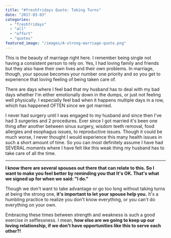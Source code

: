 ```yaml
---
title: "#freshfridays Quote: Taking Turns"
date: "2017-03-03"
categories: 
  - "freshfridays"
  - "all"
  - "effort"
  - "quotes"
featured_image: "/images/A-strong-marriage-quote.png"
---
```


This is the beauty of marriage right here. I remember being single not having a consistent person to rely on. Yes, I had loving family and friends but they also have their own lives and their own problems. In marriage, though, your spouse becomes your number one priority and so you get to experience that loving feeling of being taken care of.

There are days where I feel bad that my husband has to deal with my bad days whether I'm either emotionally down in the dumps, or just not feeling well physically. I especially feel bad when it happens multiple days in a row, which has happened OFTEN since we got married.

I never had surgery until I was engaged to my husband and since then I've had 3 surgeries and 2 procedures. Ever since I got married it's been one thing after another between sinus surgery, wisdom teeth removal, food allergies and esophagus issues, to reproductive issues. Though it could be much worse, I never thought I would experience this many health issues in such a short amount of time. So you can most definitely assume I have had SEVERAL moments where I have felt like this weak thing my husband has to take care of all the time.

* * *

**I know there are several spouses out there that can relate to this. So I want to make you feel better by reminding you that It's OK. That's what we signed up for when we said: "I do."**

Though we don't want to take advantage or go too long without taking turns at being the strong one, **it's important to let your spouse help you.** It's a humbling practice to realize you don't know everything, or you can't do everything on your own.

Embracing these times between strength and weakness is such a good exercise in selflessness. I mean, **how else are we going to keep up our loving relationship, if we don't have opportunities like this to serve each other?!**
